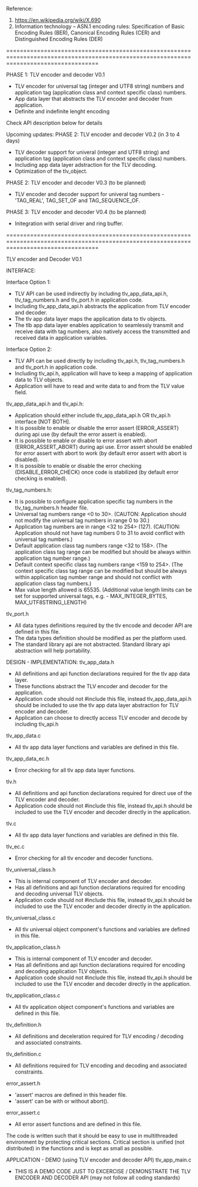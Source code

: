 Reference:
1. https://en.wikipedia.org/wiki/X.690
2. Information technology – ASN.1 encoding rules: Specification of Basic Encoding Rules (BER), Canonical Encoding Rules (CER) and Distinguished Encoding Rules (DER) 

=======================================================================================================================================


PHASE 1: TLV encoder and decoder V0.1
- TLV encoder for universal tag (integer and UTF8 string) numbers and application tag (application class and context specific class) numbers.
- App data layer that abstracts the TLV encoder and decoder from application.
- Definite and indefinite lenght encoding

Check API description below for details

Upcoming updates:
PHASE 2: TLV encoder and decoder V0.2 (in 3 to 4 days)
- TLV decoder support for univeral (integer and UTF8 string) and application tag (application class and context specific class) numbers.
- Including app data layer adstraction for the TLV decoding.
- Optimization of the tlv_object.

PHASE 2: TLV encoder and decoder V0.3 (to be planned)
- TLV encoder and decoder support for univeral tag numbers - 'TAG_REAL', TAG_SET_OF and TAG_SEQUENCE_OF.

PHASE 3: TLV encoder and decoder V0.4 (to be planned)
- Initegration with serial driver and ring buffer.


=======================================================================================================================================


TLV encoder and Decoder V0.1

INTERFACE:

Interface Option 1:
- TLV API can be used indirectly by including tlv_app_data_api.h, tlv_tag_numbers.h and tlv_port.h in application code.
- Including tlv_app_data_api.h abstracts the application from TLV encoder and decoder.
- The tlv app data layer maps the application data to tlv objects.
- The tlb app data layer enables application to seamlessly transmit and receive data with tag numbers, also natively access the transmitted and received data in application variables.

Interface Option 2:
- TLV API can be used directly by including tlv_api.h, tlv_tag_numbers.h and tlv_port.h in application code.
- Including tlv_api.h, application will have to keep a mapping of application data to TLV objects.
- Application will have to read and write data to and from the TLV value field.

tlv_app_data_api.h and tlv_api.h:
- Application should either include tlv_app_data_api.h OR tlv_api.h interface [NOT BOTH].
- It is possible to enable or disable the error assert (ERROR_ASSERT) during api use (by default the error assert is enabled).
- It is possible to enable or disable to error assert with abort (ERROR_ASSERT_ABORT) during api use. Error assert should be enabled for error assert with abort to work (by default error assert with abort is disabled).
- It is possible to enable or disable the error checking (DISABLE_ERROR_CHECK) once code is stabilized (by default error checking is enabled).

tlv_tag_numbers.h:
- It is possible to configure application specific tag numbers in the tlv_tag_numbers.h header file.
- Universal tag numbers range <0 to 30>. (CAUTON: Application should not modify the universal tag numbers in range 0 to 30.)
- Application tag numbers are in range <32 to 254> (127). (CAUTION: Application should not have tag numbers 0 to 31 to avoid conflict with universal tag numbers.)
- Default application class tag numbers range <32 to 158>. (The application class tag range can be modified but should be always within application tag number range.)
- Default context specific class tag numbers range <159 to 254>. (The context specific class tag range can be modified but should be always within application tag number range and should not conflict with application class tag numbers.)
- Max value length allowed is 65535. (Additional value length limits can be set for supported universal tags, e.g. - MAX_INTEGER_BYTES, MAX_UTF8STRING_LENGTH)

tlv_port.h
- All data types definitions required by the tlv encode and decoder API are defined in this file.
- The data types definition should be modified as per the platform used.
- The standard library api are not abstracted. Standard library api abstraction will help portability.


DESIGN - IMPLEMENTATION:
tlv_app_data.h
- All definitions and api function declarations required for the tlv app data layer.
- These functions abstract the TLV encoder and decoder for the application.
- Application code should not #include this file, instead tlv_app_data_api.h should be included to use the tlv app data layer abstraction for TLV encoder and decoder.
- Application can choose to directly access TLV encoder and decode by including tlv_api.h

tlv_app_data.c
- All tlv app data layer functions and variables are defined in this file.

tlv_app_data_ec.h
- Error checking for all tlv app data layer functions.

tlv.h
- All definitions and api function declarations required for direct use of the TLV encoder and decoder.
- Application code should not #include this file, instead tlv_api.h should be included to use the TLV encoder and decoder directly in the application.

tlv.c
- All tlv app data layer functions and variables are defined in this file.

tlv_ec.c
- Error checking for all tlv encoder and decoder functions.

tlv_universal_class.h
- This is internal component of TLV encoder and decoder.
- Has all definitions and api function declarations required for encoding and decoding universal TLV objects.
- Application code should not #include this file, instead tlv_api.h should be included to use the TLV encoder and decoder directly in the application.

tlv_universal_class.c
- All tlv universal object component's functions and variables are defined in this file.

tlv_application_class.h
- This is internal component of TLV encoder and decoder.
- Has all definitions and api function declarations required for encoding and decoding application TLV objects.
- Application code should not #include this file, instead tlv_api.h should be included to use the TLV encoder and decoder directly in the application.

tlv_application_class.c
- All tlv application object component's functions and variables are defined in this file.

tlv_definition.h
- All definitions and deceleration required for TLV encoding / decoding and associated constraints.

tlv_definition.c
- All definitions required for TLV encoding and decoding and associated constraints.

error_assert.h
- 'assert' macros are defined in this header file.
- 'assert' can be with or without abort().
 
error_assert.c
- All error assert functions and are defined in this file.

The code is written such that it should be easy to use in multithreaded environment by protecting critical sections. Critical section is unified (not distributed) in the functions and is kept as small as possible.

APPLICATION - DEMO (using TLV encoder and decoder API)
tlv_app_main.c
- THIS IS A DEMO CODE JUST TO EXCERCISE / DEMONSTRATE THE TLV ENCODER AND DECODER API (may not follow all coding standards)




